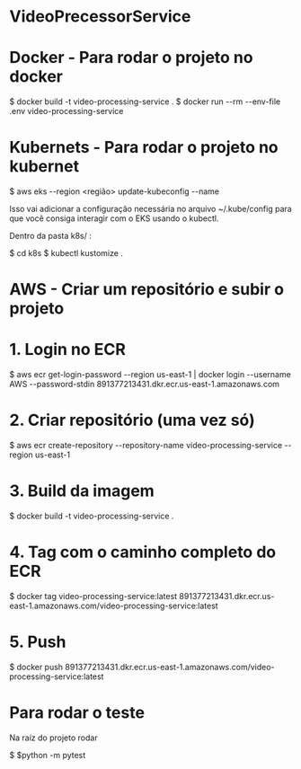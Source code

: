 # VideoPrecessorService

# Docker - Para rodar o projeto no docker

$ docker build -t video-processing-service .
$ docker run --rm --env-file .env video-processing-service

# Kubernets - Para rodar o projeto no kubernet

$ aws eks --region <região> update-kubeconfig --name <nome-do-cluster>

Isso vai adicionar a configuração necessária no arquivo ~/.kube/config para que você consiga interagir com o EKS usando o kubectl.

Dentro da pasta k8s/ :

$ cd k8s
$ kubectl kustomize .

# AWS - Criar um repositório e subir o projeto

# 1. Login no ECR
$ aws ecr get-login-password --region us-east-1 | docker login --username AWS --password-stdin 891377213431.dkr.ecr.us-east-1.amazonaws.com

# 2. Criar repositório (uma vez só)
$ aws ecr create-repository --repository-name video-processing-service --region us-east-1

# 3. Build da imagem
$ docker build -t video-processing-service .

# 4. Tag com o caminho completo do ECR
$ docker tag video-processing-service:latest 891377213431.dkr.ecr.us-east-1.amazonaws.com/video-processing-service:latest

# 5. Push
$ docker push 891377213431.dkr.ecr.us-east-1.amazonaws.com/video-processing-service:latest

# Para rodar o teste

Na raíz do projeto rodar

$ $python -m pytest